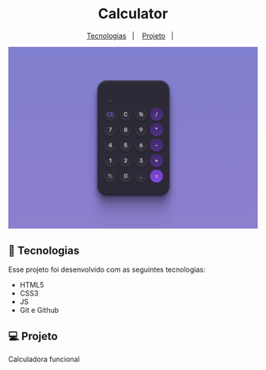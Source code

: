 <h1 align="center">Calculator</h1>



<p align="center">
  <a href="#-tecnologias">Tecnologias</a>&nbsp;&nbsp;&nbsp;|&nbsp;&nbsp;&nbsp;
  <a href="#-projeto">Projeto</a>&nbsp;&nbsp;&nbsp;|&nbsp;&nbsp;&nbsp;

 
<br>

<p align="center">
 <img src=".github/preview.png" alt="  preview da calculadora">
</p>

## 🚀 Tecnologias

Esse projeto foi desenvolvido com as seguintes tecnologias:

- HTML5
- CSS3
- JS
- Git e Github

## 💻 Projeto

Calculadora funcional